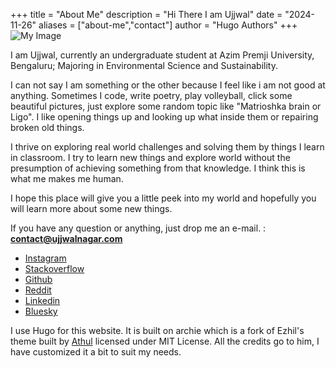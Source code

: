 +++
title = "About Me"
description = "Hi There I am Ujjwal"
date = "2024-11-26"
aliases = ["about-me","contact"]
author = "Hugo Authors"
+++
![My Image](/images/ujjwal.jpeg)

I am Ujjwal, currently an undergraduate student at Azim Premji University, Bengaluru; Majoring in Environmental Science and Sustainability. 

I can not say I am something or the other because I feel like i am not good at anything. Sometimes I code, write poetry, play volleyball, click some beautiful pictures, just explore some random topic like "Matrioshka brain or Ligo". I like opening things up and looking up what inside them or repairing broken old things. 

I thrive on exploring real world challenges and solving them by things I learn in classroom. I try to learn new things and explore world without the presumption of achieving something from that knowledge. I think this is what me makes me human. 


I hope this place will give you a little peek into my world and hopefully you will learn more about some new things.


If you have any question or anything, just drop me an e-mail.
 : **[contact@ujjwalnagar.com](mailto:contact@ujjwalnagar.com)**


* [Instagram](https://www.instagram.com/ujjwalnagar08/)
* [Stackoverflow](https://stackoverflow.com/users/28903257/ujjwal)
* [Github](https://github.com/ujjwalishere)
* [Reddit](https://www.reddit.com/user/ujjwalishere/)
* [Linkedin](https://www.linkedin.com/in/ujjwal-nagar-india/)
* [Bluesky](https://bsky.app/profile/ujjwalnagar.bsky.social)

I use Hugo for this website. It is built on archie which is a fork of Ezhil's theme built by [Athul](https://github.com/athul/archie) licensed under MIT License. All the credits go to him, I have customized it a bit to suit my needs.

